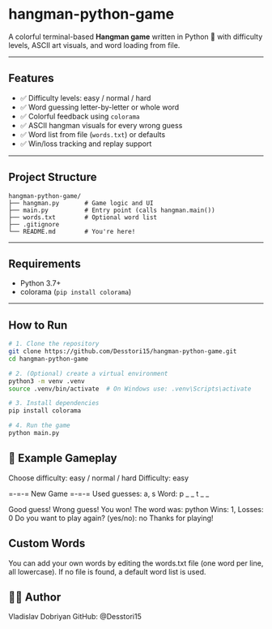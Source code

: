 #  hangman-python-game

A colorful terminal-based **Hangman game** written in Python 🐍 with difficulty levels, ASCII art visuals, and word loading from file.

---

##  Features

- ✅ Difficulty levels: easy / normal / hard
- ✅ Word guessing letter-by-letter or whole word
- ✅ Colorful feedback using `colorama`
- ✅ ASCII hangman visuals for every wrong guess
- ✅ Word list from file (`words.txt`) or defaults
- ✅ Win/loss tracking and replay support

---
##  Project Structure

```
hangman-python-game/
├── hangman.py       # Game logic and UI
├── main.py          # Entry point (calls hangman.main())
├── words.txt        # Optional word list
├── .gitignore
└── README.md        # You're here!
```


---

##  Requirements

- Python 3.7+
- colorama (`pip install colorama`)

---

##  How to Run

```bash
# 1. Clone the repository
git clone https://github.com/Desstori15/hangman-python-game.git
cd hangman-python-game

# 2. (Optional) create a virtual environment
python3 -m venv .venv
source .venv/bin/activate  # On Windows use: .venv\Scripts\activate

# 3. Install dependencies
pip install colorama

# 4. Run the game
python main.py
```


## 📝 Example Gameplay
Choose difficulty: easy / normal / hard
Difficulty: easy

=-=-= New Game =-=-=
Used guesses: a, s
Word: p _ _ t _ _

Good guess!
Wrong guess!
You won! The word was: python
Wins: 1, Losses: 0
Do you want to play again? (yes/no): no
Thanks for playing!


 ## Custom Words
You can add your own words by editing the words.txt file (one word per line, all lowercase).
If no file is found, a default word list is used.

## 👨‍💻 Author
Vladislav Dobriyan
GitHub: @Desstori15
